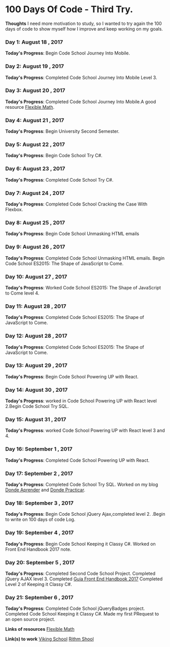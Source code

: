 # 100 Days Of Code - Third Try. 
**Thoughts** I need more motivation to study, so I wanted to try again the 100 days of code to show myself how I improve and keep working on my goals.

### Day 1: August 18 , 2017
**Today's Progress**: Begin Code School Journey Into Mobile. 
### Day 2: August 19 , 2017
**Today's Progress**: Completed Code School Journey Into Mobile Level 3.
### Day 3: August 20 , 2017
**Today's Progress**: Completed Code School Journey Into Mobile.A good resource [Flexible Math](http://responsv.com/flexible-math/).
### Day 4: August 21 , 2017
**Today's Progress**: Begin University Second Semester.

### Day 5: August 22 , 2017
**Today's Progress**: Begin Code School Try C#. 

### Day 6: August 23 , 2017
**Today's Progress**: Completed Code School Try C#.  

### Day 7: August 24 , 2017
**Today's Progress**: Completed Code School Cracking the Case With Flexbox.

### Day 8: August 25 , 2017
**Today's Progress**: Begin Code School Unmasking HTML emails  

### Day 9: August 26 , 2017
**Today's Progress**: Completed Code School Unmasking HTML emails. Begin Code School ES2015: The Shape of JavaScript to Come.

### Day 10: August 27 , 2017
**Today's Progress**: Worked Code School ES2015: The Shape of JavaScript to Come level 4.

### Day 11: August 28 , 2017
**Today's Progress**: Completed Code School ES2015: The Shape of JavaScript to Come.

### Day 12: August 28 , 2017
**Today's Progress**: Completed Code School ES2015: The Shape of JavaScript to Come.

### Day 13: August 29 , 2017
**Today's Progress**: Begin Code School Powering UP with React.

### Day 14: August 30 , 2017
**Today's Progress**: worked in Code School Powering UP with React level 2.Begin  Code School Try SQL.

### Day 15: August 31 , 2017
**Today's Progress**: worked Code School Powering UP with React level 3 and 4.

### Day 16: September 1 , 2017
**Today's Progress**: Completed Code School Powering UP with React.

### Day 17: September 2 , 2017
**Today's Progress**: Completed Code School Try SQL. Worked on my blog [Donde Aprender](http://alvaromesa.com/blog/notas/lecturas/moocs.html) and [Donde Practicar](http://alvaromesa.com/blog/notas/lecturas/practicar.html).

### Day 18: September 3 , 2017
**Today's Progress**: Begin Code School jQuery Ajax,completed level 2. .Begin to write on 100 days of code Log.
### Day 19: September 4 , 2017
**Today's Progress**: Begin Code School Keeping it Classy C#. Worked on Front End Handbook 2017 note.
### Day 20: September 5 , 2017
**Today's Progress**: Completed Second Code School Project. Completed jQuery AJAX level 3. 
Completed [Guia Front End Handbook 2017](http://alvaromesa.com/blog/guias/feh2017.html)
Completed Level 2 of Keeping it Classy C#.
### Day 21: September 6 , 2017
**Today's Progress**: Completed Code School jQueryBadges project.
Completed Code School Keeping it Classy C#.
Made my first PRequest to an open source project.

**Links of   resources**
 [Flexible Math](http://responsv.com/flexible-math/)

**Link(s) to work**
 [Viking School](http://www.vikingcodeschool.com/dashboard/)
 [Rithm Shool](https://www.rithmschool.com)
 
 

 
